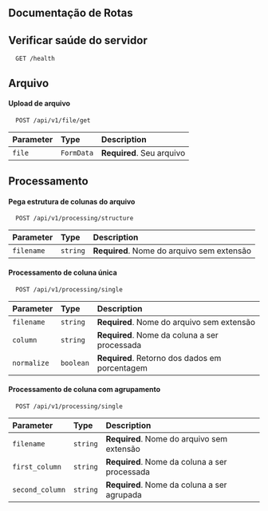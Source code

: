 
## Documentação de Rotas

## Verificar saúde do servidor
```http
  GET /health
```



## Arquivo
#### Upload de arquivo

```http
  POST /api/v1/file/get
```

| Parameter | Type     | Description                |
| :-------- | :------- | :------------------------- |
| `file` | `FormData` | **Required**. Seu arquivo |

## Processamento

#### Pega estrutura de colunas do arquivo

```http
  POST /api/v1/processing/structure
```

| Parameter | Type     | Description                       |
| :-------- | :------- | :-------------------------------- |
| `filename`      | `string` | **Required**. Nome do arquivo sem extensão |

#### Processamento de coluna única

```http
  POST /api/v1/processing/single
```

| Parameter | Type     | Description                       |
| :-------- | :------- | :-------------------------------- |
| `filename`      | `string` | **Required**. Nome do arquivo sem extensão |
| `column`      | `string` | **Required**. Nome da coluna a ser processada |
| `normalize`      | `boolean` | **Required**. Retorno dos dados em porcentagem|

#### Processamento de coluna com agrupamento

```http
  POST /api/v1/processing/single
```

| Parameter | Type     | Description                       |
| :-------- | :------- | :-------------------------------- |
| `filename`      | `string` | **Required**. Nome do arquivo sem extensão |
| `first_column`      | `string` | **Required**. Nome da coluna a ser processada |
| `second_column`      | `string` | **Required**. Nome da coluna a ser agrupada|


